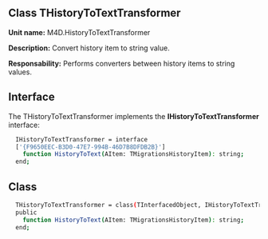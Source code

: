 ## Class **THistoryToTextTransformer**

**Unit name:** M4D.HistoryToTextTransformer

**Description:** Convert history item to string value.

**Responsability:** Performs converters between history items to string values.

## Interface ##
The THistoryToTextTransformer implements the **IHistoryToTextTransformer** interface:
```sh
  IHistoryToTextTransformer = interface
  ['{F9650EEC-B3D0-47E7-994B-46D7B8DFDB2B}']
    function HistoryToText(AItem: TMigrationsHistoryItem): string;
  end;
```

## Class ##

```sh
  THistoryToTextTransformer = class(TInterfacedObject, IHistoryToTextTransformer)
  public
    function HistoryToText(AItem: TMigrationsHistoryItem): string;
  end;
```